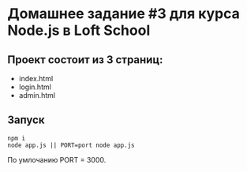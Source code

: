 # Домашнее задание #3 для курса Node.js в Loft School

## Проект состоит из 3 страниц:
* index.html
* login.html
* admin.html

## Запуск
```
npm i
node app.js || PORT=port node app.js
```
По умлочанию PORT = 3000.